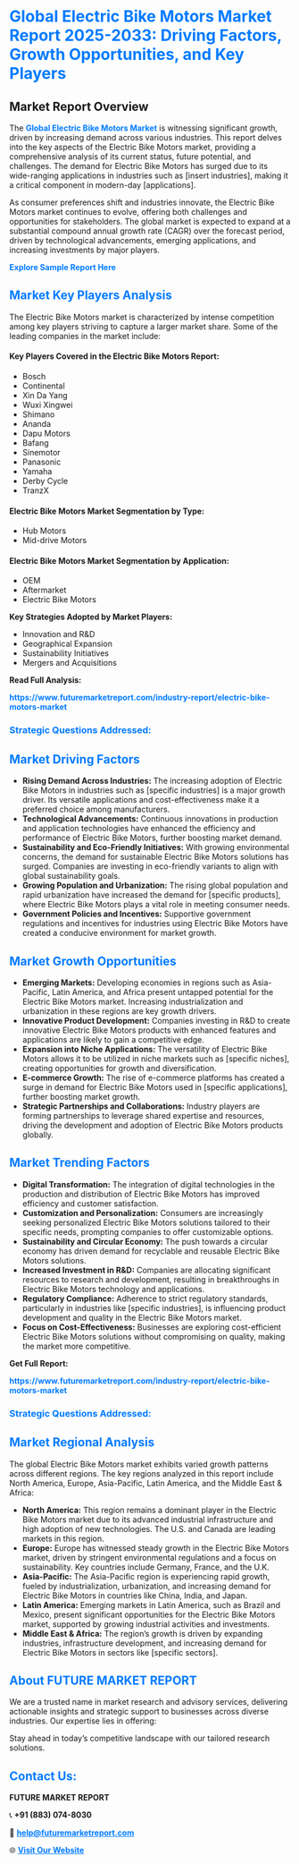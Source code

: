 <h1 style="color: #007BFF;">Global Electric Bike Motors Market Report 2025-2033: Driving Factors, Growth Opportunities, and Key Players</h1>

<section id="overview">
<h2>Market Report Overview</h2>
<p>The <a href="https://www.futuremarketreport.com/industry-report/electric-bike-motors-market" style="color: #007BFF; text-decoration: none;"><strong>Global Electric Bike Motors Market</strong></a> is witnessing significant growth, driven by increasing demand across various industries. This report delves into the key aspects of the Electric Bike Motors market, providing a comprehensive analysis of its current status, future potential, and challenges. The demand for Electric Bike Motors has surged due to its wide-ranging applications in industries such as [insert industries], making it a critical component in modern-day [applications].</p>
<p>As consumer preferences shift and industries innovate, the Electric Bike Motors market continues to evolve, offering both challenges and opportunities for stakeholders. The global market is expected to expand at a substantial compound annual growth rate (CAGR) over the forecast period, driven by technological advancements, emerging applications, and increasing investments by major players.</p>
</section>

<section id="overview">
<p><a href="https://www.futuremarketreport.com/request-sample/reportId=126358" style="color: #007BFF; text-decoration: none;"><strong>Explore Sample Report Here</strong></a></p>
</section>

<section id="key-players">
<h2 style="color: #007BFF;">Market Key Players Analysis</h2>
<p>The Electric Bike Motors market is characterized by intense competition among key players striving to capture a larger market share. Some of the leading companies in the market include:</p>
<h4>Key Players Covered in the Electric Bike Motors Report:</h4>
<ul><li>Bosch</li><li>Continental</li><li>Xin Da Yang</li><li>Wuxi Xingwei</li><li>Shimano</li><li>Ananda</li><li>Dapu Motors</li><li>Bafang</li><li>Sinemotor</li><li>Panasonic</li><li>Yamaha</li><li>Derby Cycle</li><li>TranzX</li></ul>
<h4>Electric Bike Motors Market Segmentation by Type:</h4>
<ul><li>Hub Motors</li><li>Mid-drive Motors</li></ul>

<h4>Electric Bike Motors Market Segmentation by Application:</h4>
<ul><li>OEM</li><li>Aftermarket</li><li>Electric Bike Motors</li></ul>
<p><strong>Key Strategies Adopted by Market Players:</strong></p>
<ul>
<li>Innovation and R&D</li>
<li>Geographical Expansion</li>
<li>Sustainability Initiatives</li>
<li>Mergers and Acquisitions</li>
</ul>
</section>

<section>
<p><strong>Read Full Analysis: </strong></p><a href="https://www.futuremarketreport.com/industry-report/electric-bike-motors-market" style="color: #007BFF; text-decoration: none;"><strong>https://www.futuremarketreport.com/industry-report/electric-bike-motors-market</strong></a>
<h3 style="color: #007BFF;">Strategic Questions Addressed:</h3>
</section>

<section id="driving-factors">
<h2 style="color: #007BFF;">Market Driving Factors</h2>
<ul>
<li><strong>Rising Demand Across Industries:</strong> The increasing adoption of Electric Bike Motors in industries such as [specific industries] is a major growth driver. Its versatile applications and cost-effectiveness make it a preferred choice among manufacturers.</li>
<li><strong>Technological Advancements:</strong> Continuous innovations in production and application technologies have enhanced the efficiency and performance of Electric Bike Motors, further boosting market demand.</li>
<li><strong>Sustainability and Eco-Friendly Initiatives:</strong> With growing environmental concerns, the demand for sustainable Electric Bike Motors solutions has surged. Companies are investing in eco-friendly variants to align with global sustainability goals.</li>
<li><strong>Growing Population and Urbanization:</strong> The rising global population and rapid urbanization have increased the demand for [specific products], where Electric Bike Motors plays a vital role in meeting consumer needs.</li>
<li><strong>Government Policies and Incentives:</strong> Supportive government regulations and incentives for industries using Electric Bike Motors have created a conducive environment for market growth.</li>
</ul>
</section>

<section id="growth-opportunities">
<h2 style="color: #007BFF;">Market Growth Opportunities</h2>
<ul>
<li><strong>Emerging Markets:</strong> Developing economies in regions such as Asia-Pacific, Latin America, and Africa present untapped potential for the Electric Bike Motors market. Increasing industrialization and urbanization in these regions are key growth drivers.</li>
<li><strong>Innovative Product Development:</strong> Companies investing in R&D to create innovative Electric Bike Motors products with enhanced features and applications are likely to gain a competitive edge.</li>
<li><strong>Expansion into Niche Applications:</strong> The versatility of Electric Bike Motors allows it to be utilized in niche markets such as [specific niches], creating opportunities for growth and diversification.</li>
<li><strong>E-commerce Growth:</strong> The rise of e-commerce platforms has created a surge in demand for Electric Bike Motors used in [specific applications], further boosting market growth.</li>
<li><strong>Strategic Partnerships and Collaborations:</strong> Industry players are forming partnerships to leverage shared expertise and resources, driving the development and adoption of Electric Bike Motors products globally.</li>
</ul>
</section>

<section id="trending-factors">
<h2 style="color: #007BFF;">Market Trending Factors</h2>
<ul>
<li><strong>Digital Transformation:</strong> The integration of digital technologies in the production and distribution of Electric Bike Motors has improved efficiency and customer satisfaction.</li>
<li><strong>Customization and Personalization:</strong> Consumers are increasingly seeking personalized Electric Bike Motors solutions tailored to their specific needs, prompting companies to offer customizable options.</li>
<li><strong>Sustainability and Circular Economy:</strong> The push towards a circular economy has driven demand for recyclable and reusable Electric Bike Motors solutions.</li>
<li><strong>Increased Investment in R&D:</strong> Companies are allocating significant resources to research and development, resulting in breakthroughs in Electric Bike Motors technology and applications.</li>
<li><strong>Regulatory Compliance:</strong> Adherence to strict regulatory standards, particularly in industries like [specific industries], is influencing product development and quality in the Electric Bike Motors market.</li>
<li><strong>Focus on Cost-Effectiveness:</strong> Businesses are exploring cost-efficient Electric Bike Motors solutions without compromising on quality, making the market more competitive.</li>
</ul>
</section>

<section>
<p><strong>Get Full Report: </strong></p><a href="https://www.futuremarketreport.com/industry-report/electric-bike-motors-market" style="color: #007BFF; text-decoration: none;"><strong>https://www.futuremarketreport.com/industry-report/electric-bike-motors-market</strong></a>
<h3 style="color: #007BFF;">Strategic Questions Addressed:</h3>
</section>


<section id="regional-analysis">
<h2 style="color: #007BFF;">Market Regional Analysis</h2>
<p>The global Electric Bike Motors market exhibits varied growth patterns across different regions. The key regions analyzed in this report include North America, Europe, Asia-Pacific, Latin America, and the Middle East & Africa:</p>
<ul>
<li><strong>North America:</strong> This region remains a dominant player in the Electric Bike Motors market due to its advanced industrial infrastructure and high adoption of new technologies. The U.S. and Canada are leading markets in this region.</li>
<li><strong>Europe:</strong> Europe has witnessed steady growth in the Electric Bike Motors market, driven by stringent environmental regulations and a focus on sustainability. Key countries include Germany, France, and the U.K.</li>
<li><strong>Asia-Pacific:</strong> The Asia-Pacific region is experiencing rapid growth, fueled by industrialization, urbanization, and increasing demand for Electric Bike Motors in countries like China, India, and Japan.</li>
<li><strong>Latin America:</strong> Emerging markets in Latin America, such as Brazil and Mexico, present significant opportunities for the Electric Bike Motors market, supported by growing industrial activities and investments.</li>
<li><strong>Middle East & Africa:</strong> The region’s growth is driven by expanding industries, infrastructure development, and increasing demand for Electric Bike Motors in sectors like [specific sectors].</li>
</ul>
</section>

<footer>
<h2 style="color: #007BFF;">About FUTURE MARKET REPORT</h2>
<p>We are a trusted name in market research and advisory services, delivering actionable insights and strategic support to businesses across diverse industries. Our expertise lies in offering:</p>

<p>Stay ahead in today’s competitive landscape with our tailored research solutions.</p>

<h2 style="color: #007BFF;">Contact Us:</h2>
<p><strong>FUTURE MARKET REPORT</strong></p>
<p>📞 <strong>+91 (883) 074-8030</strong></p>
<p>📧 <strong><a href="mailto:help@futuremarketreport.com" style="color: #007BFF;">help@futuremarketreport.com</a></strong></p>
<p>🌐 <strong><a href="https://www.futuremarketreport.com/" style="color: #007BFF;">Visit Our Website</a></strong></p>
</footer>